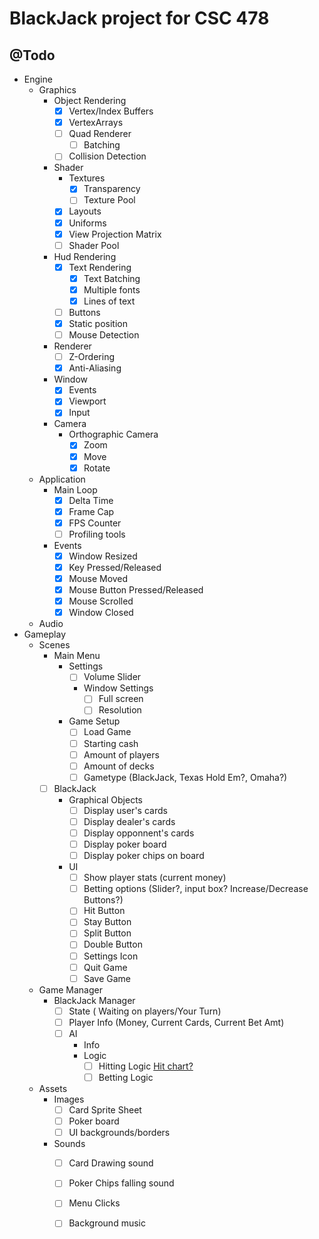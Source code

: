 # BlackJack project for CSC 478

## @Todo
- Engine
	- Graphics
		- Object Rendering
			- [X] Vertex/Index Buffers
			- [X] VertexArrays
			- [ ] Quad Renderer
				- [ ] Batching
			- [ ] Collision Detection
		- Shader
			- Textures
				- [X] Transparency
				- [ ] Texture Pool
			- [X] Layouts
			- [X] Uniforms
			- [X] View Projection Matrix
			- [ ] Shader Pool
		- Hud Rendering
			- [X] Text Rendering
				- [X] Text Batching
				- [X] Multiple fonts
				- [X] Lines of text
			- [ ] Buttons
			- [X] Static position
			- [ ] Mouse Detection
		- Renderer
			- [ ]  Z-Ordering
			- [X]  Anti-Aliasing
		- Window
			- [X] Events
			- [X] Viewport
			- [X] Input
		- Camera
			- Orthographic Camera
				- [X] Zoom
				- [X] Move
				- [X] Rotate
	- Application
		- Main Loop
			- [X] Delta Time
			- [X] Frame Cap
			- [X] FPS Counter
			- [ ] Profiling tools
		- Events
			- [X] Window Resized
			- [X] Key Pressed/Released
			- [X] Mouse Moved
			- [X] Mouse Button Pressed/Released
			- [X] Mouse Scrolled
			- [X] Window Closed
	- Audio
- Gameplay
	- Scenes
		- Main Menu
			- Settings
				- [ ] Volume Slider
				- Window Settings
					- [ ] Full screen
					- [ ] Resolution
			- Game Setup
				- [ ] Load Game
				- [ ] Starting cash
				- [ ] Amount of players
				- [ ] Amount of decks
				- [ ] Gametype (BlackJack, Texas Hold Em?, Omaha?)
		- [ ] BlackJack
			- Graphical Objects
				- [ ] Display user's cards
				- [ ] Display dealer's cards
				- [ ] Display opponnent's cards
				- [ ] Display poker board
				- [ ] Display poker chips on board
			- UI
				- [ ] Show player stats (current money)
				- [ ] Betting options (Slider?, input box? Increase/Decrease Buttons?)
				- [ ] Hit Button
				- [ ] Stay Button
				- [ ] Split Button
				- [ ] Double Button
				- [ ] Settings Icon
				- [ ] Quit Game
				- [ ] Save Game
	- Game Manager
		- BlackJack Manager
			- [ ] State ( Waiting on players/Your Turn)
			- [ ] Player Info (Money, Current Cards, Current Bet Amt)
			- [ ] AI
				- Info
				- Logic
					- [ ] Hitting Logic [Hit chart?](https://www.blackjackapprenticeship.com/wp-content/uploads/2018/08/BJA_Basic_Strategy.jpg)
					- [ ] Betting Logic
	- Assets
		- Images
			- [ ] Card Sprite Sheet
			- [ ] Poker board
			- [ ] UI backgrounds/borders
		- Sounds
			- [ ] Card Drawing sound
			- [ ] Poker Chips falling sound
			- [ ] Menu Clicks
			- [ ] Background music
		
